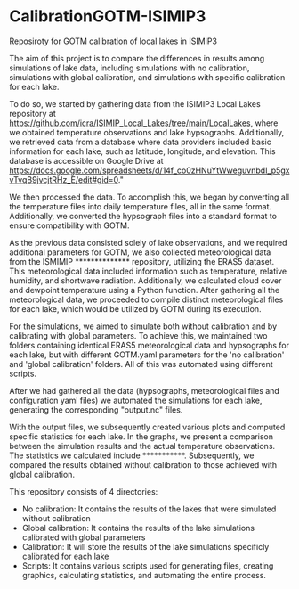# CalibrationGOTM-ISIMIP3
Reposiroty for GOTM calibration of local lakes in ISIMIP3

The aim of this project is to compare the differences in results among simulations of lake data, including simulations with no calibration, simulations with global calibration, and simulations with specific calibration for each lake.

To do so, we started by gathering data from the ISIMIP3 Local Lakes repository at https://github.com/icra/ISIMIP_Local_Lakes/tree/main/LocalLakes, where we obtained temperature observations and lake hypsographs. Additionally, we retrieved data from a database where data providers included basic information for each lake, such as latitude, longitude, and elevation. This database is accessible on Google Drive at https://docs.google.com/spreadsheets/d/14f_co0zHNuYtWweguvnbdI_p5gxvTvqB9jvcjtRHz_E/edit#gid=0."

We then processed the data. To accomplish this, we began by converting all the temperature files into daily temperature files, all in the same format. Additionally, we converted the hypsograph files into a standard format to ensure compatibility with GOTM.

As the previous data consisted solely of lake observations, and we required additional parameters for GOTM, we also collected meteorological data from the ISMIMIP ************** repository, utilizing the ERAS5 dataset. This meteorological data included information such as temperature, relative humidity, and shortwave radiation. Additionally, we calculated cloud cover and dewpoint temperature using a Python function. After gathering all the meteorological data, we proceeded to compile distinct meteorological files for each lake, which would be utilized by GOTM during its execution.

For the simulations, we aimed to simulate both without calibration and by calibrating with global parameters. To achieve this, we maintained two folders containing identical ERAS5 meteorological data and hypsographs for each lake, but with different GOTM.yaml parameters for the 'no calibration' and 'global calibration' folders. All of this was automated using different scripts.

After we had gathered all the data (hypsographs, meteorological files and configuration yaml files) we automated the simulations for each lake, generating the corresponding "output.nc" files. 

With the output files, we subsequently created various plots and computed specific statistics for each lake. In the graphs, we present a comparison between the simulation results and the actual temperature observations. The statistics we calculated include ***********. Subsequently, we compared the results obtained without calibration to those achieved with global calibration.

This repository consists of 4 directories: 
* No calibration: It contains the results of the lakes that were simulated without calibration
* Global calibration: It contains the results of the lake simulations calibrated with global parameters
* Calibration: It will store the results of the lake simulations specificly calibrated for each lake
* Scripts: It contains various scripts used for generating files, creating graphics, calculating statistics, and automating the entire process.
